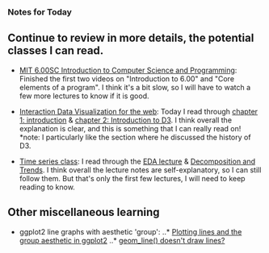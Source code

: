 ### Notes for Today

## Continue to review in more details, the potential classes I can read.

* [MIT 6.00SC Introduction to Computer Science and Programming](http://ocw.mit.edu/courses/electrical-engineering-and-computer-science/6-00sc-introduction-to-computer-science-and-programming-spring-2011/unit-1/lecture-2-core-elements-of-a-program/): Finished the first two videos on "Introduction to 6.00" and "Core elements of a program". I think it's a bit slow, so I will have to watch a few more lectures to know if it is good.

* [Interaction Data Visualization for the web](http://chimera.labs.oreilly.com/books/1230000000345/index.html): Today I read through [chapter 1: introduction](http://chimera.labs.oreilly.com/books/1230000000345/ch01.html) & [chapter 2: Introduction to D3](http://chimera.labs.oreilly.com/books/1230000000345/ch02.html). I think overall the explanation is clear, and this is something that I can really read on! *note: I particularly like the section where he discussed the history of D3.

* [Time series class](http://stat565.cwick.co.nz/): I read through the [EDA lecture](http://stat565.cwick.co.nz/lectures/02-eda.pdf) & [Decomposition and Trends](http://stat565.cwick.co.nz/lectures/03-trend.pdf). I think overall the lecture notes are self-explanatory, so I can still follow them. But that's only the first few lectures, I will need to keep reading to know.


## Other miscellaneous learning

* ggplot2 line graphs with aesthetic 'group':
..* [Plotting lines and the group aesthetic in ggplot2](http://stackoverflow.com/questions/10357768/plotting-lines-and-the-group-aesthetic-in-ggplot2)
..* [geom_line() doesn't draw lines?](http://kohske.wordpress.com/2010/12/27/faq-geom_line-doesnt-draw-lines/)

